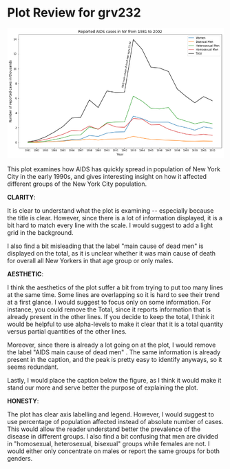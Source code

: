 # Plot Review for grv232

![image of env](https://github.com/biabbiassago/PUI2017_bb1569/blob/master/HW9_bb1569/aids.png)

This plot examines how AIDS has quickly spread in population of New York City in the early 1990s, and gives interesting insight on how it affected different groups of the New York City  population.

__CLARITY__: 

It is clear to understand what the plot is examining -- especially because the title is clear. 
However, since there is a lot of information displayed, it is a bit hard to match every line with the scale.  I would suggest to add a light grid in the background.

I also find a bit misleading that the label "main cause of dead men" is displayed on the total, as it is unclear whether it was main cause of death for overall all New Yorkers in that age group or only males. 

__AESTHETIC__: 

I think the aesthetics of the plot suffer a bit from trying to put too many lines  at the same time. Some lines are overlapping so it is hard to see their trend at a first glance. I would suggest to focus only on some information. For instance, you could remove the Total, since it reports information that is already present in the other lines. 
If you decide to keep the total, I think it would be helpful to use alpha-levels to make it clear that it is a total quantity versus partial quantities of the other lines. 

Moreover, since there is already a lot going on at the plot, I would remove the label "AIDS main cause of dead men" . The same information is already present in the caption, and the peak is pretty easy to identify anyways, so it seems redundant. 

Lastly, I would place the caption below the figure, as I think it would make it stand our more and serve better the purpose of explaining the plot. 

__HONESTY__: 

The plot has clear axis labelling and legend. However, I would suggest to use percentage of population affected instead of absolute number of cases. This would allow the reader understand better the prevalence of the disease in different groups. I also find a bit confusing that men are divided in "homosexual, heterosexual, bisexual" groups while females are not. I would either only concentrate on males or report the same groups for both genders. 
